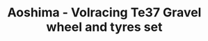 ---
layout: product
title: "Aoshima - Volracing Te37 Gravel wheel and tyres set"
price: "TBA" 
desc: "N/A"
img_path: "/assets/img/AO40225.webp"
brand: "N/A"
available: false
special_offer: false
new: false
soon: false
cat: "010000"
subcat: "013700"
subsubcat: "0N/A"
sifra: "AO40225"
popular: false
---